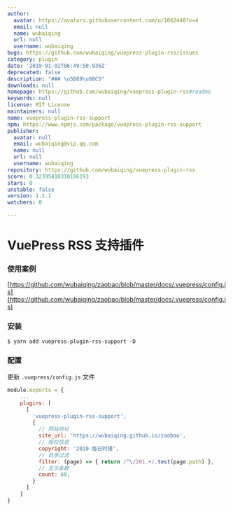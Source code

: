 ```yaml
---
author:
  avatar: https://avatars.githubusercontent.com/u/1062448?v=4
  email: null
  name: wubaiqing
  url: null
  username: wubaiqing
bugs: https://github.com/wubaiqing/vuepress-plugin-rss/issues
category: plugin
date: '2019-01-02T06:49:50.936Z'
deprecated: false
description: "### \u5B89\u88C5"
downloads: null
homepage: https://github.com/wubaiqing/vuepress-plugin-rss#readme
keywords: null
license: MIT License
maintainers: null
name: vuepress-plugin-rss-support
npm: https://www.npmjs.com/package/vuepress-plugin-rss-support
publisher:
  avatar: null
  email: wubaiqing@vip.qq.com
  name: null
  url: null
  username: wubaiqing
repository: https://github.com/wubaiqing/vuepress-plugin-rss
score: 0.32395410310106193
stars: 0
unstable: false
version: 1.1.1
watchers: 0

---
```


# VuePress RSS 支持插件

### 使用案例
[https://github.com/wubaiqing/zaobao/blob/master/docs/.vuepress/config.js](https://github.com/wubaiqing/zaobao/blob/master/docs/.vuepress/config.js)


### 安装

```shell
$ yarn add vuepress-plugin-rss-support -D
```

### 配置

更新 `.vuepress/config.js` 文件

```js
module.exports = {
    ...
    plugins: [
      [
        'vuepress-plugin-rss-support',
        {
          // 网站地址
          site_url: 'https://wubaiqing.github.io/zaobao',
          // 版权信息
          copyright: '2019 每日时报',
          // 目录过滤
          filter: (page) => { return /^\/201.+/.test(page.path) },
          // 显示条数
          count: 60,
        }
      ]
    ]
}
```
